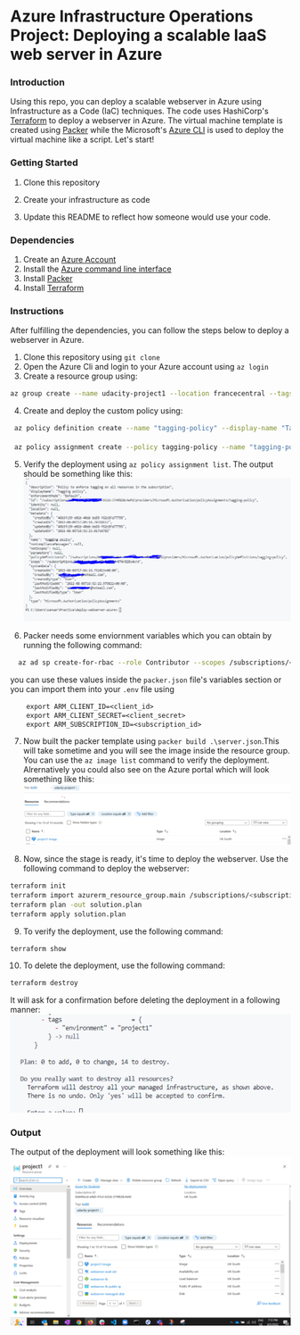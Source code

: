 # Azure Infrastructure Operations Project: Deploying a scalable IaaS web server in Azure

### Introduction
Using this repo, you can deploy a scalable webserver in Azure using Infrastructure as a Code (IaC) techniques. The code uses HashiCorp's [Terraform](https://www.ter.raform.io/) to deploy a webserver in Azure. The virtual machine template is created using [Packer](https://www.packer.io/) while the Microsoft's [Azure CLI](https://azure.microsoft.com/en-us/documentation/articles/cli/) is used to deploy the virtual machine like a script. Let's start!

### Getting Started
1. Clone this repository

2. Create your infrastructure as code

3. Update this README to reflect how someone would use your code.

### Dependencies
1. Create an [Azure Account](https://portal.azure.com) 
2. Install the [Azure command line interface](https://docs.microsoft.com/en-us/cli/azure/install-azure-cli?view=azure-cli-latest)
3. Install [Packer](https://www.packer.io/downloads)
4. Install [Terraform](https://www.terraform.io/downloads.html)

### Instructions
After fulfilling the dependencies, you can follow the steps below to deploy a webserver in Azure.

1. Clone this repository using `git clone`
2. Open the Azure Cli and login to your Azure account using `az login`
3. Create a resource group using:

```bash
az group create --name udacity-project1 --location francecentral --tags "udacity=project1"
```

4. Create and deploy the custom policy using:

```bash
 az policy definition create --name "tagging-policy" --display-name "Tagging-policy" --description "Enforcing all resource to have tags" --rules "policy.json" --mode All

 az policy assignment create --policy tagging-policy --name "tagging-policy"  --display-name "Tagging policy" --description "Policy to enforce tagging on all resources in the subscription"
```

 5. Verify the deployment using `az policy assignment list`. The output should be something like this:
 ![PolicyAssignment](PolicyAssignment.png)


 6. Packer needs some enviornment variables which you can obtain by running the following command:

```bash
  az ad sp create-for-rbac --role Contributor --scopes /subscriptions/<subscription_id> --query "{ client_id: appId, client_secret: password}"  
 ```
 you can use these values inside the `packer.json` file's variables section or you can import them into your `.env` file using 
```
    export ARM_CLIENT_ID=<client_id>
    export ARM_CLIENT_SECRET=<client_secret>
    export ARM_SUBSCRIPTION_ID=<subscription_id>
 ```
 
 7. Now built the packer template using `packer build .\server.json`.This will take sometime and you will see the image inside the resource group. You can use the `az image list` command to verify the deployment. Alrernatively you could also see on the Azure portal which will look something like this:
 ![Packer Image on the portal](packer-image.png)

8. Now, since the stage is ready, it's time to deploy the webserver. Use the following command to deploy the webserver:

```bash
terraform init
terraform import azurerm_resource_group.main /subscriptions/<subscription_id>/resourceGroups/udacity-project1
terraform plan -out solution.plan
terraform apply solution.plan
```
9. To verify the deployment, use the following command:

```bash
terraform show
```
10. To delete the deployment, use the following command:

```bash
terraform destroy
``` 

It will ask for a confirmation before deleting the deployment in a following manner:
![](destroy-confirmation.png)


### Output
The output of the deployment will look something like this:
 ![Azure Portal](Output.png)

